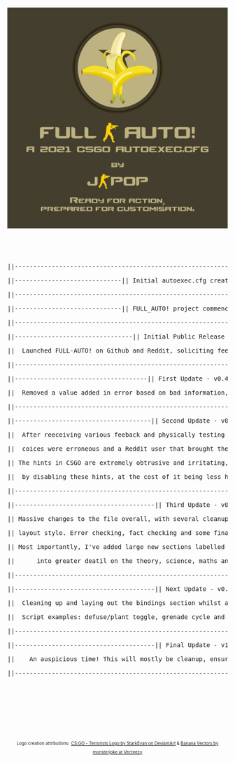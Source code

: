 <pre>
<p align="center"><img src="FULL-AUTO! - A 2021 CSGO autoexec.cfg file by J-Pop.png" width="1000"></p>
<p align="center"><br />
||----------------------------------------------------------------------------------------------------------------------||<br />
||-----------------------------|| Initial autoexec.cfg creation - v0.1 - 7th March 2021 ||------------------------------||<br />
||----------------------------------------------------------------------------------------------------------------------||<br />
||-----------------------------|| FULL_AUTO! project commences - v0.2 - 13th March 2021 ||------------------------------||<br />
||----------------------------------------------------------------------------------------------------------------------||<br />
||--------------------------------|| Initial Public Release - v0.3 - 17th March 2021 ||---------------------------------||<br />
||  Launched FULL-AUTO! on Github and Reddit, soliciting feedback and thanking the community for maing it all possible. ||<br />
||----------------------------------------------------------------------------------------------------------------------||<br />
||------------------------------------|| First Update - v0.4 - 17/18th March 2021 ||------------------------------------||<br />
||  Removed a value added in error based on bad information, which could cause issues (cl_forcepreload "1").              ||<br />
||----------------------------------------------------------------------------------------------------------------------||<br />
||-------------------------------------|| Second Update - v0.5 - 18th March 2021 ||-------------------------------------||<br />
||  After reeceiving various feeback and physically testing out the default main file myself, I found that some of my   ||<br />
||  coices were erroneous and a Reddit user that brought them to my attention was correct on a few accounts.            ||<br />
|| The hints in CSGO are extremely obtrusive and irritating, so changes were implemented to make the defaults more sane ||<br />
||  by disabling these hints, at the cost of it being less helpful in game for newer players).                          ||<br />
||----------------------------------------------------------------------------------------------------------------------||<br />
||--------------------------------------|| Third Update - v0.8 - 23rd March 2021 ||-------------------------------------||<br />
|| Massive changes to the file overall, with several cleanup passes on the spelling and grammar as well as most of the  ||<br />
|| layout style. Error checking, fact checking and some final sane defaults decided on, as well as a new introduction.  ||<br />
|| Most importantly, I've added large new sections labelled "ADVANCED NOTE" in various areas that take the time to go   ||<br />
||      into greater deatil on the theory, science, maths and technology behind the game/engine mechanics themselves.   ||<br />
||----------------------------------------------------------------------------------------------------------------------||<br />
||--------------------------------------|| Next Update - v0.9 - ?? March 2021 ||----------------------------------------||<br />
||  Cleaning up and laying out the bindings section whilst adding some fancy scripts/binds for easier execution ingame. ||<br />
||  Script examples: defuse/plant toggle, grenade cycle and jump throw script, any others I can find or create myself!  ||<br />
||----------------------------------------------------------------------------------------------------------------------||<br />
||--------------------------------------|| Final Update - v1.0 - 1st April 2021 ||--------------------------------------||<br />
||    An auspicious time! This will mostly be cleanup, ensuring everything works 100% and sharing the result further.   ||<br />
||----------------------------------------------------------------------------------------------------------------------||<br />
</p>
</pre>
<br />
<br />
<br />
<br />
<p align="center">
<sup><sub>Logo creation attributions:</sup></sub>
<sup><sub><a href="https://www.deviantart.com/starkevan/art/CS-GO-Terrorists-Logo-805803850">CS:GO - Terrorists Logo by StarkEvan on DeviantArt</a> & <a href="https://www.vecteezy.com/vector-art/159385-plantain-banana-vector-collection">Banana Vectors by monsterjoke at Vecteezy</a></sup></sub>
</p>
